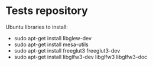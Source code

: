 # Tests repository

Ubuntu libraries to install:
- sudo apt-get install libglew-dev 
- sudo apt-get install mesa-utils
- sudo apt-get install freeglut3 freeglut3-dev
- sudo apt-get install libglfw3-dev libglfw3 libglfw3-doc
